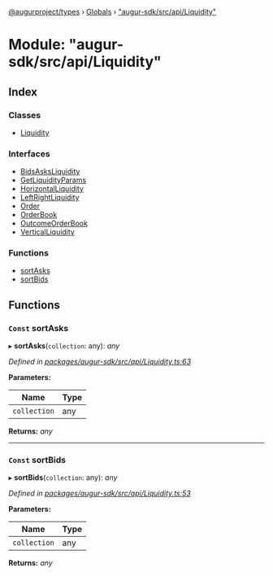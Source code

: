 [@augurproject/types](../README.md) › [Globals](../globals.md) › ["augur-sdk/src/api/Liquidity"](_augur_sdk_src_api_liquidity_.md)

# Module: "augur-sdk/src/api/Liquidity"

## Index

### Classes

* [Liquidity](../classes/_augur_sdk_src_api_liquidity_.liquidity.md)

### Interfaces

* [BidsAsksLiquidity](../interfaces/_augur_sdk_src_api_liquidity_.bidsasksliquidity.md)
* [GetLiquidityParams](../interfaces/_augur_sdk_src_api_liquidity_.getliquidityparams.md)
* [HorizontalLiquidity](../interfaces/_augur_sdk_src_api_liquidity_.horizontalliquidity.md)
* [LeftRightLiquidity](../interfaces/_augur_sdk_src_api_liquidity_.leftrightliquidity.md)
* [Order](../interfaces/_augur_sdk_src_api_liquidity_.order.md)
* [OrderBook](../interfaces/_augur_sdk_src_api_liquidity_.orderbook.md)
* [OutcomeOrderBook](../interfaces/_augur_sdk_src_api_liquidity_.outcomeorderbook.md)
* [VerticalLiquidity](../interfaces/_augur_sdk_src_api_liquidity_.verticalliquidity.md)

### Functions

* [sortAsks](_augur_sdk_src_api_liquidity_.md#const-sortasks)
* [sortBids](_augur_sdk_src_api_liquidity_.md#const-sortbids)

## Functions

### `Const` sortAsks

▸ **sortAsks**(`collection`: any): *any*

*Defined in [packages/augur-sdk/src/api/Liquidity.ts:63](https://github.com/AugurProject/augur/blob/69c4be52bf/packages/augur-sdk/src/api/Liquidity.ts#L63)*

**Parameters:**

Name | Type |
------ | ------ |
`collection` | any |

**Returns:** *any*

___

### `Const` sortBids

▸ **sortBids**(`collection`: any): *any*

*Defined in [packages/augur-sdk/src/api/Liquidity.ts:53](https://github.com/AugurProject/augur/blob/69c4be52bf/packages/augur-sdk/src/api/Liquidity.ts#L53)*

**Parameters:**

Name | Type |
------ | ------ |
`collection` | any |

**Returns:** *any*

